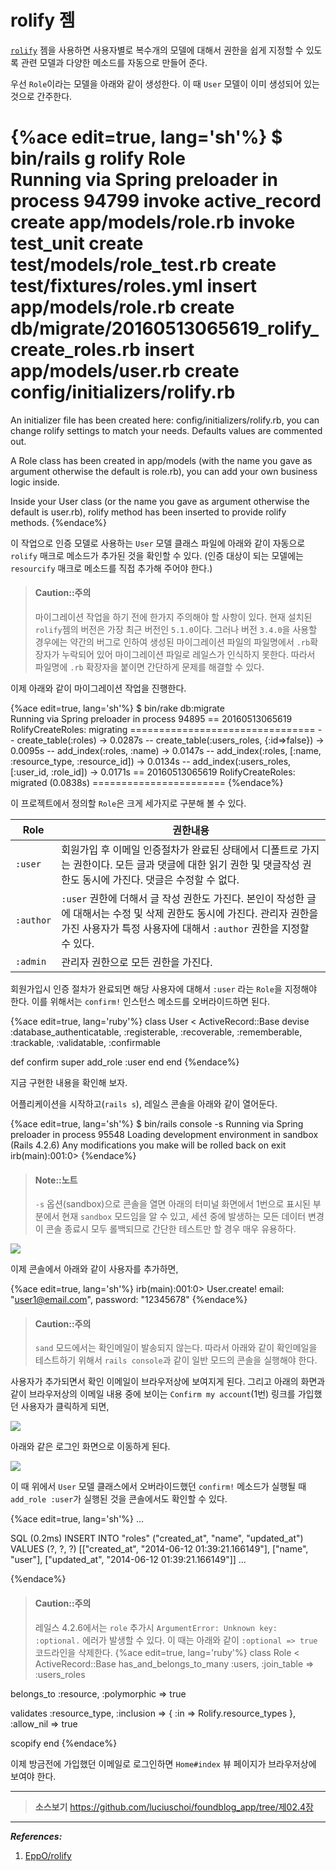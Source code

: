 # rolify 젬

[`rolify`](https://github.com/EppO/rolify) 젬을 사용하면 사용자별로 복수개의 모델에 대해서 권한을 쉽게 지정할 수 있도록 관련 모델과 다양한 메소드를 자동으로 만들어 준다.

우선 `Role`이라는 모델을 아래와 같이 생성한다. 이 때 `User` 모델이 이미 생성되어 있는 것으로 간주한다.

{%ace edit=true, lang='sh'%}
$ bin/rails g rolify Role                                                                       
Running via Spring preloader in process 94799
      invoke  active_record
      create    app/models/role.rb
      invoke    test_unit
      create      test/models/role_test.rb
      create      test/fixtures/roles.yml
      insert    app/models/role.rb
      create    db/migrate/20160513065619_rolify_create_roles.rb
      insert  app/models/user.rb
      create  config/initializers/rolify.rb
===============================================================================

An initializer file has been created here: config/initializers/rolify.rb, you
can change rolify settings to match your needs.
Defaults values are commented out.

A Role class has been created in app/models (with the name you gave as
argument otherwise the default is role.rb), you can add your own business logic
inside.

Inside your User class (or the name you gave as argument otherwise the default
is user.rb), rolify method has been inserted to provide rolify methods.
{%endace%}

이 작업으로 인증 모델로 사용하는 `User` 모델 클래스 파일에 아래와 같이 자동으로 `rolify` 매크로 메소드가 추가된 것을 확인할 수 있다. (인증 대상이 되는 모델에는 `resourcify` 매크로 메소드를 직접 추가해 주어야 한다.)

> #### Caution::주의
>
> 마이그레이션 작업을 하기 전에 한가지 주의해야 할 사항이 있다.
현재 설치된 `rolify`젬의 버전은 가장 최근 버전인 `5.1.0`이다. 그러나 버전 `3.4.0`을 사용할 경우에는 약간의 버그로 인하여 생성된 마이그레이션 파일의 파일명에서 `.rb`확장자가 누락되어 있어 마이그레이션 파일로 레일스가 인식하지 못한다. 따라서 파일명에 `.rb` 확장자을 붙이면 간단하게 문제를 해결할 수 있다.

이제 아래와 같이 마이그레이션 작업을 진행한다.

{%ace edit=true, lang='sh'%}
$ bin/rake db:migrate                                                                           
Running via Spring preloader in process 94895
== 20160513065619 RolifyCreateRoles: migrating ================================
-- create_table(:roles)
   -> 0.0287s
-- create_table(:users_roles, {:id=>false})
   -> 0.0095s
-- add_index(:roles, :name)
   -> 0.0147s
-- add_index(:roles, [:name, :resource_type, :resource_id])
   -> 0.0134s
-- add_index(:users_roles, [:user_id, :role_id])
   -> 0.0171s
== 20160513065619 RolifyCreateRoles: migrated (0.0838s) =======================
{%endace%}

이 프로젝트에서 정의할 `Role`은 크게 세가지로 구분해 볼 수 있다.

|Role| 권한내용 |
|---|---|
|`:user` | 회원가입 후 이메일 인증절차가 완료된 상태에서 디폴트로 가지는 권한이다. 모든 글과 댓글에 대한 읽기 권한 및 댓글작성 권한도 동시에 가진다. 댓글은 수정할 수 없다. |
|`:author` | `:user` 권한에 더해서 글 작성 권한도 가진다. 본인이 작성한 글에 대해서는 수정 및 삭제 권한도 동시에 가진다. 관리자 권한을 가진 사용자가 특정 사용자에 대해서 `:author` 권한을 지정할 수 있다. |
|`:admin` | 관리자 권한으로 모든 권한을 가진다.|

회원가입시 인증 절차가 완료되면 해당 사용자에 대해서 `:user` 라는 `Role`을 지정해야 한다. 이를 위해서는 `confirm!` 인스턴스 메소드를 오버라이드하면 된다.

{%ace edit=true, lang='ruby'%}
class User < ActiveRecord::Base
  devise :database_authenticatable, :registerable,
     :recoverable, :rememberable, :trackable, :validatable, :confirmable

  def confirm
    super
    add_role :user
  end
end
{%endace%}

지금 구현한 내용을 확인해 보자.

어플리케이션을 시작하고(`rails s`), 레일스 콘솔을 아래와 같이 열어둔다.

{%ace edit=true, lang='sh'%}
$ bin/rails console -s
Running via Spring preloader in process 95548
Loading development environment in sandbox (Rails 4.2.6)
Any modifications you make will be rolled back on exit
irb(main):001:0>
{%endace%}

> #### Note::노트
>
> `-s` 옵션(sandbox)으로 콘솔을 열면 아래의 터미널 화면에서 1번으로 표시된 부분에서 현재 `sandbox` 모드임을 알 수 있고, 세션 중에 발생하는 모든 데이터 변경이 콘솔 종료시 모두 롤백되므로 간단한 테스트만 할 경우 매우 유용하다.


![](http://i1373.photobucket.com/albums/ag392/rorlab/Photobucket%20Desktop%20-%20RORLAB/FoundBlog/2014-06-12_10-06-12_zpsf529fe9a.png)

이제 콘솔에서 아래와 같이 사용자를 추가하면,

{%ace edit=true, lang='sh'%}
irb(main):001:0> User.create! email: "user1@email.com", password: "12345678"
{%endace%}

> #### Caution::주의
>
> `sand` 모드에서는 확인메일이 발송되지 않는다. 따라서 아래와 같이 확인메일을 테스트하기 위해서 `rails console`과 같이 일반 모드의 콘솔을 실행해야 한다.

사용자가 추가되면서 확인 이메일이 브라우저상에 보여지게 된다. 그리고 아래의 화면과 같이 브라우저상의 이메일 내용 중에 보이는 `Confirm my account`(1번) 링크를 가입했던 사용자가 클릭하게 되면,

![](http://i1373.photobucket.com/albums/ag392/rorlab/Photobucket%20Desktop%20-%20RORLAB/FoundBlog/2014-06-12_10-20-44_zpsd5c3b835.png)

아래와 같은 로그인 화면으로 이동하게 된다.

![](http://i1373.photobucket.com/albums/ag392/rorlab/Photobucket%20Desktop%20-%20RORLAB/FoundBlog/2014-06-12_10-43-18_zpsc0c2fff1.png)


이 때 위에서 `User` 모델 클래스에서 오버라이드했던 `confirm!` 메소드가 실행될 때 `add_role :user`가 실행된 것을 콘솔에서도 확인할 수 있다.

{%ace edit=true, lang='sh'%}
...

SQL (0.2ms)  INSERT INTO "roles" ("created_at", "name", "updated_at") VALUES (?, ?, ?)  [["created_at", "2014-06-12 01:39:21.166149"], ["name", "user"], ["updated_at", "2014-06-12 01:39:21.166149"]]
...

{%endace%}

> #### Caution::주의
>
> 레일스 4.2.6에서는 `role` 추가시 `ArgumentError: Unknown key: :optional.` 에러가 발생할 수 있다. 이 때는 아래와 같이 `:optional => true` 코드라인을 삭제한다.
> {%ace edit=true, lang='ruby'%}
class Role < ActiveRecord::Base
  has_and_belongs_to_many :users, :join_table => :users_roles
>
  belongs_to :resource,
             :polymorphic => true
>             
  validates :resource_type,
            :inclusion => { :in => Rolify.resource_types },
            :allow_nil => true
>
  scopify
end
{%endace%}

이제 방금전에 가입했던 이메일로 로그인하면 `Home#index` 뷰 페이지가 브라우저상에 보여야 한다.

---

> **소스보기** https://github.com/luciuschoi/foundblog_app/tree/제02.4장

---


_**References:**_

1. [EppO/rolify](https://github.com/EppO/rolify)
